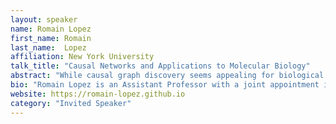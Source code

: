 ```yaml
---
layout: speaker
name: Romain Lopez
first_name: Romain
last_name:  Lopez
affiliation: New York University
talk_title: "Causal Networks and Applications to Molecular Biology"
abstract: "While causal graph discovery seems appealing for biological data analysis, these approaches have had limited impact on single-cell and molecular data analysis. We examine three key barriers: restrictive assumptions in causal models, scalability limitations, and identifiability challenges in real biological datasets. In this overview, we discuss these obstacles, highlighting recent progress as well as emerging opportunities."
bio: "Romain Lopez is an Assistant Professor with a joint appointment in Computer Science at the Courant Institute and in Biology at New York University. His research focuses on the intersection of statistics, computation, and modeling with applications to biological systems. Romain leads the NYU Biological Machine Learning Group, developing statistical methods and machine learning tools for analyzing single-cell omics data. He is known for creating single-cell variational inference (scVI), a scalable framework for probabilistic representation and analysis of single cell genomics data. Before joining NYU, Romain completed his postdoctoral training jointly at Stanford University and Genentech Research & Early Development, working with Jonathan Pritchard and Aviv Regev. He received his PhD in Computer Science from UC Berkeley, where he was advised by Mike Jordan and Nir Yosef. His work aims to enhance our understanding of cellular processes and transform drug discovery through computational approaches that address causality, interpretability, and complex interactions in biological systems."
website: https://romain-lopez.github.io
category: "Invited Speaker"
---
```

